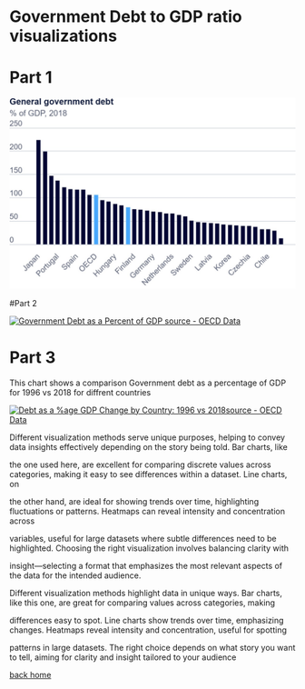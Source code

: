 # Government Debt to GDP ratio visualizations

# Part 1 
![This visualizations shows the general government debt as a %  of GDP for various countries](OECD_data.jpg)

#Part 2 
<div class='tableauPlaceholder' id='viz1730781042110' style='position: relative'><noscript><a href='#'><img alt='Government Debt as a Percent of GDP source - OECD Data ' src='https:&#47;&#47;public.tableau.com&#47;static&#47;images&#47;Go&#47;Govt_debt-GDP_ratio&#47;debt_gdp_ratio-source-OECDData&#47;1_rss.png' style='border: none' /></a></noscript><object class='tableauViz'  style='display:none;'><param name='host_url' value='https%3A%2F%2Fpublic.tableau.com%2F' /> <param name='embed_code_version' value='3' /> <param name='site_root' value='' /><param name='name' value='Govt_debt-GDP_ratio&#47;debt_gdp_ratio-source-OECDData' /><param name='tabs' value='no' /><param name='toolbar' value='yes' /><param name='static_image' value='https:&#47;&#47;public.tableau.com&#47;static&#47;images&#47;Go&#47;Govt_debt-GDP_ratio&#47;debt_gdp_ratio-source-OECDData&#47;1.png' /> <param name='animate_transition' value='yes' /><param name='display_static_image' value='yes' /><param name='display_spinner' value='yes' /><param name='display_overlay' value='yes' /><param name='display_count' value='yes' /><param name='language' value='en-US' /><param name='filter' value='publish=yes' /></object></div>   
<script type='text/javascript'>          
  var divElement = document.getElementById('viz1730781042110');    
  var vizElement = divElement.getElementsByTagName('object')[0];           
  vizElement.style.width='100%';vizElement.style.height=(divElement.offsetWidth*0.75)+'px';            
  var scriptElement = document.createElement('script');           
  scriptElement.src = 'https://public.tableau.com/javascripts/api/viz_v1.js';            
  vizElement.parentNode.insertBefore(scriptElement, vizElement);       
</script>

# Part 3

This chart shows a comparison Government debt as a percentage of GDP for 1996 vs 2018 for diffrent countries

<div class='tableauPlaceholder' id='viz1730781151149' style='position: relative'><noscript><a href='#'><img alt='Debt as a %age GDP  Change by Country: 1996 vs 2018source - OECD Data ' src='https:&#47;&#47;public.tableau.com&#47;static&#47;images&#47;De&#47;Debt-GDP_ratio2&#47;Sheet1&#47;1_rss.png' style='border: none' /></a></noscript><object class='tableauViz'  style='display:none;'><param name='host_url' value='https%3A%2F%2Fpublic.tableau.com%2F' /> <param name='embed_code_version' value='3' /> <param name='site_root' value='' /><param name='name' value='Debt-GDP_ratio2&#47;Sheet1' /><param name='tabs' value='no' /><param name='toolbar' value='yes' /><param name='static_image' value='https:&#47;&#47;public.tableau.com&#47;static&#47;images&#47;De&#47;Debt-GDP_ratio2&#47;Sheet1&#47;1.png' /> <param name='animate_transition' value='yes' /><param name='display_static_image' value='yes' /><param name='display_spinner' value='yes' /><param name='display_overlay' value='yes' /><param name='display_count' value='yes' /><param name='language' value='en-US' /><param name='filter' value='publish=yes' /></object></div>                <script type='text/javascript'>          
  var divElement = document.getElementById('viz1730781151149');           
  var vizElement = divElement.getElementsByTagName('object')[0];           
  vizElement.style.width='100%';vizElement.style.height=(divElement.offsetWidth*0.75)+'px';         
  var scriptElement = document.createElement('script');              
  scriptElement.src = 'https://public.tableau.com/javascripts/api/viz_v1.js';         
  vizElement.parentNode.insertBefore(scriptElement, vizElement);       
</script>

Different visualization methods serve unique purposes, helping to convey data insights effectively depending on the story being told. Bar charts, like 

the one used here, are excellent for comparing discrete values across categories, making it easy to see differences within a dataset. Line charts, on

the other hand, are ideal for showing trends over time, highlighting fluctuations or patterns. Heatmaps can reveal intensity and concentration across

variables, useful for large datasets where subtle differences need to be highlighted. Choosing the right visualization involves balancing clarity with

insight—selecting a format that emphasizes the most relevant aspects of the data for the intended audience.


Different visualization methods highlight data in unique ways. Bar charts, like this one, are great for comparing values across categories, making

differences easy to spot. Line charts show trends over time, emphasizing changes. Heatmaps reveal intensity and concentration, useful for spotting

patterns in large datasets. The right choice depends on what story you want to tell, aiming for clarity and insight tailored to your audience


[back home](/README.md)
